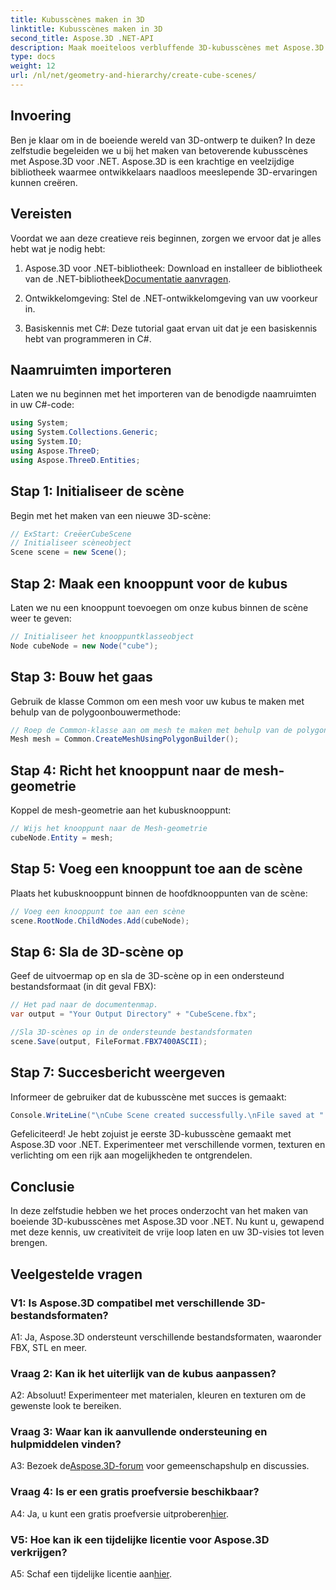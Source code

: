 ```yaml
---
title: Kubusscènes maken in 3D
linktitle: Kubusscènes maken in 3D
second_title: Aspose.3D .NET-API
description: Maak moeiteloos verbluffende 3D-kubusscènes met Aspose.3D voor .NET. Download de bibliotheek, volg onze stapsgewijze handleiding en ga los.
type: docs
weight: 12
url: /nl/net/geometry-and-hierarchy/create-cube-scenes/
---
```

## Invoering

Ben je klaar om in de boeiende wereld van 3D-ontwerp te duiken? In deze zelfstudie begeleiden we u bij het maken van betoverende kubusscènes met Aspose.3D voor .NET. Aspose.3D is een krachtige en veelzijdige bibliotheek waarmee ontwikkelaars naadloos meeslepende 3D-ervaringen kunnen creëren.

## Vereisten

Voordat we aan deze creatieve reis beginnen, zorgen we ervoor dat je alles hebt wat je nodig hebt:

1.  Aspose.3D voor .NET-bibliotheek: Download en installeer de bibliotheek van de .NET-bibliotheek[Documentatie aanvragen](https://reference.aspose.com/3d/net/).

2. Ontwikkelomgeving: Stel de .NET-ontwikkelomgeving van uw voorkeur in.

3. Basiskennis met C#: Deze tutorial gaat ervan uit dat je een basiskennis hebt van programmeren in C#.

## Naamruimten importeren

Laten we nu beginnen met het importeren van de benodigde naamruimten in uw C#-code:

```csharp
using System;
using System.Collections.Generic;
using System.IO;
using Aspose.ThreeD;
using Aspose.ThreeD.Entities;
```

## Stap 1: Initialiseer de scène

Begin met het maken van een nieuwe 3D-scène:

```csharp
// ExStart: CreëerCubeScene
// Initialiseer scèneobject
Scene scene = new Scene();
```

## Stap 2: Maak een knooppunt voor de kubus

Laten we nu een knooppunt toevoegen om onze kubus binnen de scène weer te geven:

```csharp
// Initialiseer het knooppuntklasseobject
Node cubeNode = new Node("cube");
```

## Stap 3: Bouw het gaas

Gebruik de klasse Common om een mesh voor uw kubus te maken met behulp van de polygoonbouwermethode:

```csharp
// Roep de Common-klasse aan om mesh te maken met behulp van de polygon builder-methode om de mesh-instantie in te stellen
Mesh mesh = Common.CreateMeshUsingPolygonBuilder();
```

## Stap 4: Richt het knooppunt naar de mesh-geometrie

Koppel de mesh-geometrie aan het kubusknooppunt:

```csharp
// Wijs het knooppunt naar de Mesh-geometrie
cubeNode.Entity = mesh;
```

## Stap 5: Voeg een knooppunt toe aan de scène

Plaats het kubusknooppunt binnen de hoofdknooppunten van de scène:

```csharp
// Voeg een knooppunt toe aan een scène
scene.RootNode.ChildNodes.Add(cubeNode);
```

## Stap 6: Sla de 3D-scène op

Geef de uitvoermap op en sla de 3D-scène op in een ondersteund bestandsformaat (in dit geval FBX):

```csharp
// Het pad naar de documentenmap.
var output = "Your Output Directory" + "CubeScene.fbx";

//Sla 3D-scènes op in de ondersteunde bestandsformaten
scene.Save(output, FileFormat.FBX7400ASCII);
```

## Stap 7: Succesbericht weergeven

Informeer de gebruiker dat de kubusscène met succes is gemaakt:

```csharp
Console.WriteLine("\nCube Scene created successfully.\nFile saved at " + output);
```

Gefeliciteerd! Je hebt zojuist je eerste 3D-kubusscène gemaakt met Aspose.3D voor .NET. Experimenteer met verschillende vormen, texturen en verlichting om een rijk aan mogelijkheden te ontgrendelen.

## Conclusie

In deze zelfstudie hebben we het proces onderzocht van het maken van boeiende 3D-kubusscènes met Aspose.3D voor .NET. Nu kunt u, gewapend met deze kennis, uw creativiteit de vrije loop laten en uw 3D-visies tot leven brengen.

## Veelgestelde vragen

### V1: Is Aspose.3D compatibel met verschillende 3D-bestandsformaten?

A1: Ja, Aspose.3D ondersteunt verschillende bestandsformaten, waaronder FBX, STL en meer.

### Vraag 2: Kan ik het uiterlijk van de kubus aanpassen?

A2: Absoluut! Experimenteer met materialen, kleuren en texturen om de gewenste look te bereiken.

### Vraag 3: Waar kan ik aanvullende ondersteuning en hulpmiddelen vinden?

 A3: Bezoek de[Aspose.3D-forum](https://forum.aspose.com/c/3d/18) voor gemeenschapshulp en discussies.

### Vraag 4: Is er een gratis proefversie beschikbaar?

 A4: Ja, u kunt een gratis proefversie uitproberen[hier](https://releases.aspose.com/).

### V5: Hoe kan ik een tijdelijke licentie voor Aspose.3D verkrijgen?

 A5: Schaf een tijdelijke licentie aan[hier](https://purchase.aspose.com/temporary-license/).